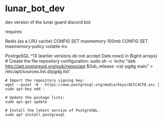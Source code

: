 # lunar_bot_dev

dev version of the lunar guard discord bot

requires

Redis (as a LRU cache)
    CONFIG SET maxmemory 100mb
    CONFIG SET maxmemory-policy volatile-lru

PostrgeSQL ^13 (earlier versions do not accept Date.now() in BigInt arrays)
    # Create the file repository configuration:
    sudo sh -c 'echo "deb http://apt.postgresql.org/pub/repos/apt $(lsb_release -cs)-pgdg main" > /etc/apt/sources.list.d/pgdg.list'

    # Import the repository signing key:
    wget --quiet -O - https://www.postgresql.org/media/keys/ACCC4CF8.asc | sudo apt-key add -

    # Update the package lists:
    sudo apt-get update

    # Install the latest version of PostgreSQL.
    sudo apt install postgresql
